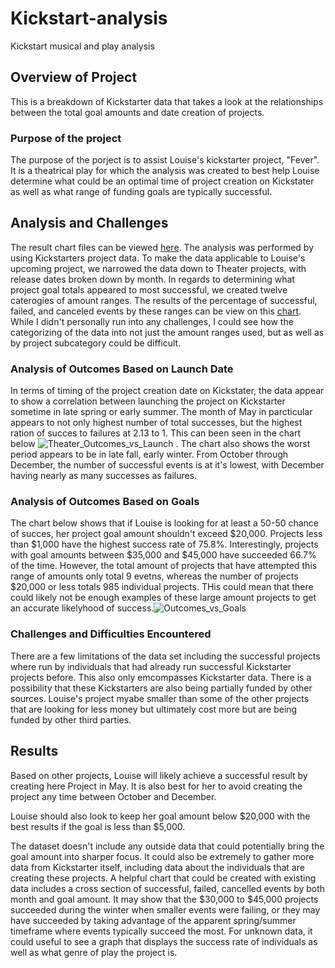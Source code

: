 # **Kickstart-analysis**
Kickstart musical and play analysis

## **Overview of Project**
This is a breakdown of Kickstarter data that takes a look at the relationships between the total goal amounts and date creation of projects.

### **Purpose of the project**
The purpose of the porject is to assist Louise's kickstarter project, "Fever".  It is a theatrical play for which the analysis was created to best help Louise determine what could be an optimal time of project creation on Kickstater as well as what range of funding goals are typically successful.

## **Analysis and Challenges**
The result chart files can be viewed [here](https://github.com/deyoungmatthew/Kickstart-analysis/tree/main/Resources).  The analysis was performed by using Kickstarters project data.  To make the data applicable to Louise's upcoming project, we narrowed the data down to Theater projects, with release dates broken down by month.    In regards to determining what project goal totals appeared to most successful, we created twelve caterogies of amount ranges.  The results of the percentage of successful, failed, and canceled events by these ranges can be view on this [chart]( https://github.com/deyoungmatthew/Kickstart-analysis/blob/main/Resources/Outcomes_vs_Goals.png).  While I didn't personally run into any challenges, I could see how the categorizing of the data into not just the amount ranges used, but as well as by project subcategory could be difficult.

### **Analysis of Outcomes Based on Launch Date**
In terms of timing of the project creation date on Kickstater, the data appear to show a correlation between launching the project on Kickstarter sometime in late spring or early summer.  The month of May in parcticular appears to not only highest number of total successes, but the highest ration of succes to failures at 2.13 to 1.  This can been seen in the chart below ![Theater_Outcomes_vs_Launch](https://user-images.githubusercontent.com/78942457/109441717-0955ae00-7a04-11eb-980c-02278359c6e9.png)
.  The chart also shows the worst period appears to be in late fall, early winter.  From October through December, the number of successful events is at it's lowest, with December having nearly as many successes as failures.

### **Analysis of Outcomes Based on Goals**
The chart below shows that if Louise is looking for at least a 50-50 chance of succes, her project goal amount shouldn't exceed $20,000.  Projects less than $1,000 have the highest success rate of 75.8%.  Interestingly, projects with goal amounts between $35,000 and $45,000 have succeeded 66.7% of the time.  However, the total amount of projects that have attempted this range of amounts only total 9 evetns, whereas the number of projects $20,000 or less totals 985 individual projects.  THis could mean that there could likely not be enough examples of these large amount projects to get an accurate likelyhood of success.![Outcomes_vs_Goals](https://user-images.githubusercontent.com/78942457/109441705-0064dc80-7a04-11eb-9d09-69b6a7c6dbec.png)


### **Challenges and Difficulties Encountered**
There are a few limitations of the data set including the successful projects where run by individuals that had already run successful Kickstarter projects before.  This also only emcompasses Kickstarter data.  There is a possibility that these Kickstarters are also being partially funded by other sources.  Louise's project myabe smaller than some of the other projects that are looking for less money but ultimately cost more but are being funded by other third parties.  

## **Results**
Based on other projects, Louise will likely achieve a successful result by creating here Project in May.  It is also best for her to avoid creating the project any time between October and December.

Louise should also look to keep her goal amount below $20,000 with the best results if the goal is less than $5,000.

The dataset doesn't include any outside data that could potentially bring the goal amount into sharper focus.  It could also be extremely to gather more data from Kickstarter itself, including data about the individuals that are creating these projects.  A helpful chart that could be created with existing data includes a cross section of successful, failed, cancelled events by both month and goal amount.  It may show that the $30,000 to $45,000 projects succeeded during the winter when smaller events were failing, or they may have succeeded by taking advantage of the apparent spring/summer timeframe where events typically succeed the most. For unknown data, it could useful to see a graph that displays the success rate of individuals as well as what genre of play the project is.
